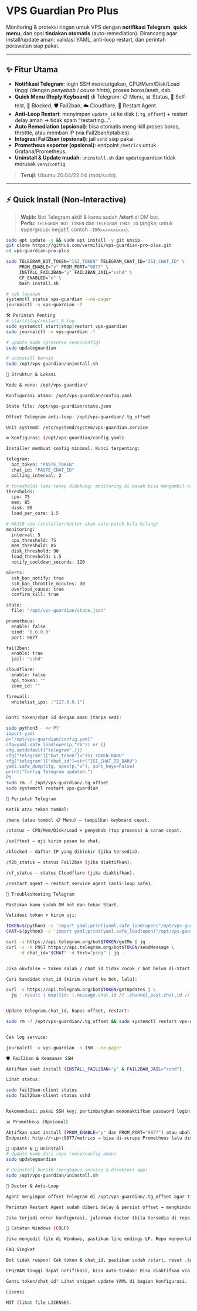 # VPS Guardian Pro Plus

Monitoring & proteksi ringan untuk VPS dengan **notifikasi Telegram**, **quick menu**, dan opsi **tindakan otomatis** (auto-remediation). Dirancang agar install/update aman: validasi YAML, anti-loop restart, dan perintah perawatan siap pakai.

---

## ✨ Fitur Utama

- **Notifikasi Telegram**: login SSH mencurigakan, CPU/Mem/Disk/Load tinggi (dengan *penyebab / cause hints*), proses boros/aneh, dsb.
- **Quick Menu (Reply Keyboard)** di Telegram: 📋 Menu, 📊 Status, 🧪 Self-test, 🚫 Blocked, 🛡 Fail2ban, ☁️ Cloudflare, 🔁 Restart Agent.
- **Anti-Loop Restart**: menyimpan `update_id` ke disk (`.tg_offset`) + restart delay aman → tidak spam “restarting…”.
- **Auto Remediation (opsional)**: bisa otomatis meng-kill proses boros, throttle, atau memban IP (via Fail2ban/iptables).
- **Integrasi Fail2ban (opsional)**: jail `sshd` siap pakai.
- **Prometheus exporter (opsional)**: endpoint `/metrics` untuk Grafana/Prometheus.
- **Uninstall & Update mudah**: `uninstall.sh` dan `updateguardian` tidak merusak `venv`/`config`.

> **Teruji**: Ubuntu 20.04/22.04 (root/sudo).

---

## ⚡ Quick Install (Non-Interactive)

> **Wajib:** Bot Telegram aktif & kamu sudah **/start** di DM bot.  
> **Perlu:** `TELEGRAM_BOT_TOKEN` dan `TELEGRAM_CHAT_ID` (angka; untuk supergroup: negatif, contoh `-100xxxxxxxxxx`).

```bash
sudo apt update -y && sudo apt install -y git unzip
git clone https://github.com/vermilii/vps-guardian-pro-plus.git
cd vps-guardian-pro-plus

sudo TELEGRAM_BOT_TOKEN="ISI_TOKEN" TELEGRAM_CHAT_ID="ISI_CHAT_ID" \
     PROM_ENABLE="y" PROM_PORT="9877" \
     INSTALL_FAIL2BAN="y" FAIL2BAN_JAIL="sshd" \
     CF_ENABLED="n" \
     bash install.sh

# cek layanan
systemctl status vps-guardian --no-pager
journalctl -u vps-guardian -f

🛠️ Perintah Penting
# start/stop/restart & log
sudo systemctl start|stop|restart vps-guardian
sudo journalctl -u vps-guardian -f

# update kode (preserve venv/config)
sudo updateguardian

# uninstall bersih
sudo /opt/vps-guardian/uninstall.sh

📁 Struktur & Lokasi

Kode & venv: /opt/vps-guardian/

Konfigurasi utama: /opt/vps-guardian/config.yaml

State file: /opt/vps-guardian/state.json

Offset Telegram anti-loop: /opt/vps-guardian/.tg_offset

Unit systemd: /etc/systemd/system/vps-guardian.service

⚙️ Konfigurasi (/opt/vps-guardian/config.yaml)

Installer membuat config minimal. Kunci terpenting:

telegram:
  bot_token: "PASTE_TOKEN"
  chat_id: "PASTE_CHAT_ID"
  polling_interval: 2

# thresholds lama tetap didukung; monitoring di bawah bisa mengambil nilai dari sini jika ada
thresholds:
  cpu: 75
  mem: 85
  disk: 90
  load_per_core: 1.5

# WAJIB ada (installer/doctor akan auto-patch bila hilang)
monitoring:
  interval: 5
  cpu_threshold: 75
  mem_threshold: 85
  disk_threshold: 90
  load_threshold: 1.5
  notify_cooldown_seconds: 120

alerts:
  ssh_ban_notify: true
  ssh_ban_throttle_minutes: 30
  overload_cause: true
  confirm_kill: true

state:
  file: "/opt/vps-guardian/state.json"

prometheus:
  enable: false
  bind: "0.0.0.0"
  port: 9877

fail2ban:
  enable: true
  jail: "sshd"

cloudflare:
  enable: false
  api_token: ""
  zone_id: ""

firewall:
  whitelist_ips: ["127.0.0.1"]


Ganti token/chat id dengan aman (tanpa sed):

sudo python3 - <<'PY'
import yaml
p="/opt/vps-guardian/config.yaml"
cfg=yaml.safe_load(open(p,"rb")) or {}
cfg.setdefault("telegram",{})
cfg["telegram"]["bot_token"]="ISI_TOKEN_BARU"
cfg["telegram"]["chat_id"]=str("ISI_CHAT_ID_BARU")
yaml.safe_dump(cfg, open(p,"w"), sort_keys=False)
print("Config Telegram updated.")
PY
sudo rm -f /opt/vps-guardian/.tg_offset
sudo systemctl restart vps-guardian

📱 Perintah Telegram

Ketik atau tekan tombol:

/menu (atau tombol 📋 Menu) – tampilkan keyboard cepat.

/status – CPU/Mem/Disk/Load + penyebab (top process) & saran cepat.

/selftest – uji kirim pesan ke chat.

/blocked – daftar IP yang diblokir (jika tersedia).

/f2b_status – status Fail2ban (jika diaktifkan).

/cf_status – status Cloudflare (jika diaktifkan).

/restart_agent – restart service agent (anti-loop safe).

🧪 Troubleshooting Telegram

Pastikan kamu sudah DM bot dan tekan Start.

Validasi token + kirim uji:

TOKEN=$(python3 -c 'import yaml;print(yaml.safe_load(open("/opt/vps-guardian/config.yaml","rb"))["telegram"]["bot_token"])')
CHAT=$(python3 -c 'import yaml;print(yaml.safe_load(open("/opt/vps-guardian/config.yaml","rb"))["telegram"]["chat_id"])')

curl -s https://api.telegram.org/bot$TOKEN/getMe | jq .
curl -s -X POST https://api.telegram.org/bot$TOKEN/sendMessage \
     -d chat_id="$CHAT" -d text="ping" | jq .


Jika ok=false → token salah / chat_id tidak cocok / bot belum di-Start.

Cari kandidat chat_id (kirim /start ke bot, lalu):

curl -s https://api.telegram.org/bot$TOKEN/getUpdates | \
  jq '.result | map({id: (.message.chat.id // .channel_post.chat.id // .edited_message.chat.id), title: (.message.chat.title // .channel_post.chat.title // .edited_message.chat.title), type: (.message.chat.type // .channel_post.chat.type // .edited_message.chat.type)}) | unique'


Update telegram.chat_id, hapus offset, restart:

sudo rm -f /opt/vps-guardian/.tg_offset && sudo systemctl restart vps-guardian


Cek log service:

journalctl -u vps-guardian -n 150 --no-pager

🛡️ Fail2ban & Keamanan SSH

Aktifkan saat install (INSTALL_FAIL2BAN="y" & FAIL2BAN_JAIL="sshd").

Lihat status:

sudo fail2ban-client status
sudo fail2ban-client status sshd


Rekomendasi: pakai SSH key; pertimbangkan menonaktifkan password login; ganti port ssh bila perlu.

📊 Prometheus (Opsional)

Aktifkan saat install (PROM_ENABLE="y" dan PROM_PORT="9877") atau ubah di config.yaml.
Endpoint: http://<ip>:9877/metrics → bisa di-scrape Prometheus lalu divisualisasikan di Grafana.

🔁 Update & 🧹 Uninstall
# Update kode dari repo (venv/config aman)
sudo updateguardian

# Uninstall bersih (menghapus service & direktori app)
sudo /opt/vps-guardian/uninstall.sh

🧰 Doctor & Anti-Loop

Agent menyimpan offset Telegram di /opt/vps-guardian/.tg_offset agar tidak memproses ulang update lama.

Perintah Restart Agent sudah diberi delay & persist offset → menghindari spam “restarting…”.

Jika terjadi error konfigurasi, jalankan doctor (bila tersedia di repo) atau periksa log systemd.

📝 Catatan Windows (CRLF)

Jika mengedit file di Windows, pastikan line endings LF. Repo menyertakan .gitattributes untuk memaksa LF pada .py/.sh/.service/.yml/.yaml.

FAQ Singkat

Bot tidak respon? Cek token & chat_id, pastikan sudah /start, reset .tg_offset, lalu restart service.

CPU/RAM tinggi dapat notifikasi, bisa auto-tindak? Bisa diaktifkan via alerts/monitoring/remediator (lihat kode & config). Notifikasi menyertakan cause hints (top process) agar kamu bisa bertindak cepat.

Ganti token/chat id? Lihat snippet update YAML di bagian konfigurasi.

Lisensi

MIT (lihat file LICENSE).

